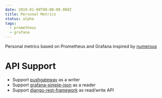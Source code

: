 ```yaml
---
date: 2019-01-08T00:00:00.000Z
title: Personal Metrics
status: alpha
tags:
  - prometheus
  - grafana
---
```


Personal metrics based on Prometheus and Grafana inspired by [numerous]

# API Support

- Support [pushgateway] as a writer
- Support [grafana-simple-json] as a reader
- Support [django-rest-framework] as read/write API

[django-rest-framework]: https://www.django-rest-framework.org/
[grafana-simple-json]: https://github.com/grafana/simple-json-datasource
[numerous]: https://www.youtube.com/watch?v=c0A9hEUnAOM
[pushgateway]: https://github.com/prometheus/pushgateway
